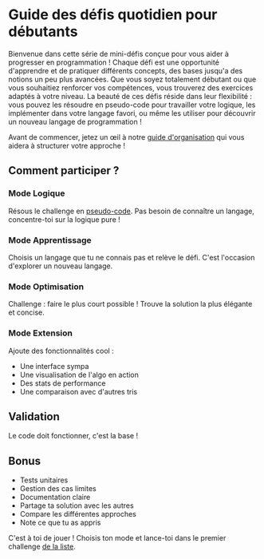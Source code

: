 # Guide des défis quotidien pour débutants

Bienvenue dans cette série de mini-défis conçue pour vous aider à progresser en programmation ! Chaque défi est une opportunité d'apprendre et de pratiquer différents concepts, des bases jusqu'a des notions un peu plus avancées. Que vous soyez totalement débutant ou que vous souhaitiez renforcer vos compétences, vous trouverez des exercices adaptés à votre niveau. La beauté de ces défis réside dans leur flexibilité : vous pouvez les résoudre en pseudo-code pour travailler votre logique, les implémenter dans votre langage favori, ou même les utiliser pour découvrir un nouveau langage de programmation !

Avant de commencer, jetez un œil à notre [guide d'organisation](./organisation.md) qui vous aidera à structurer votre approche !

## Comment participer ?

### Mode Logique
Résous le challenge en [pseudo-code](./pseudo_code.md). Pas besoin de connaître un langage, concentre-toi sur la logique pure !

### Mode Apprentissage 
Choisis un langage que tu ne connais pas et relève le défi. C'est l'occasion d'explorer un nouveau langage.

### Mode Optimisation
Challenge : faire le plus court possible ! Trouve la solution la plus élégante et concise.

### Mode Extension
Ajoute des fonctionnalités cool :
- Une interface sympa
- Une visualisation de l'algo en action
- Des stats de performance
- Une comparaison avec d'autres tris

## Validation
Le code doit fonctionner, c'est la base !

## Bonus
- Tests unitaires
- Gestion des cas limites
- Documentation claire
- Partage ta solution avec les autres
- Compare les différentes approches
- Note ce que tu as appris

C'est à toi de jouer ! Choisis ton mode et lance-toi dans le premier challenge [de la liste](./challenges.md).
